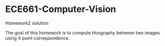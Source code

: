 # ECE661-Computer-Vision
Homework2 solution

The goal of this homework is to compute Hoography between two images using 4 point correspondence. 
